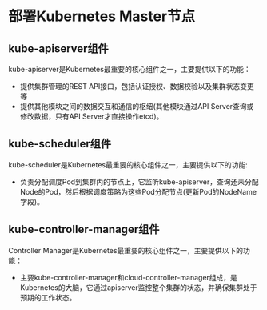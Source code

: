 # 部署Kubernetes Master节点

## kube-apiserver组件
kube-apiserver是Kubernetes最重要的核心组件之一，主要提供以下的功能：

+ 提供集群管理的REST API接口，包括认证授权、数据校验以及集群状态变更等
+ 提供其他模块之间的数据交互和通信的枢纽(其他模块通过API Server查询或修改数据，只有API Server才直接操作etcd)。

## kube-scheduler组件
kube-scheduler是Kubernetes最重要的核心组件之一，主要提供以下的功能:
+ 负责分配调度Pod到集群内的节点上，它监听kube-apiserver，查询还未分配Node的Pod，然后根据调度策略为这些Pod分配节点(更新Pod的NodeName字段)。

## kube-controller-manager组件
Controller Manager是Kubernetes最重要的核心组件之一，主要提供以下的功能：
+ 主要kube-controller-manager和cloud-controller-manager组成，是Kubernetes的大脑，它通过apiserver监控整个集群的状态，并确保集群处于预期的工作状态。
